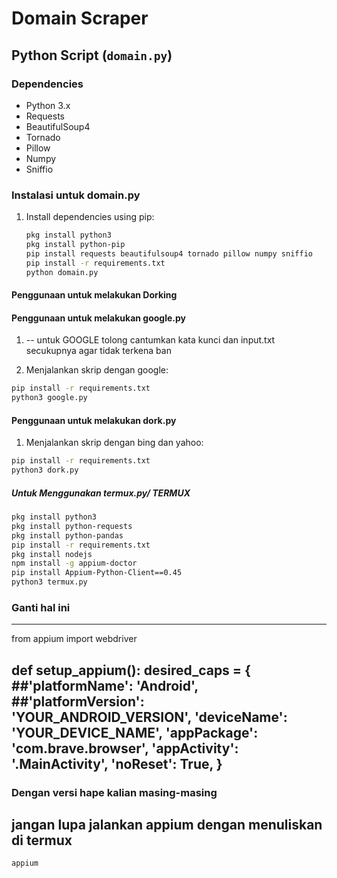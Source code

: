 # Domain Scraper

## Python Script (`domain.py`)

### Dependencies
- Python 3.x
- Requests
- BeautifulSoup4
- Tornado
- Pillow
- Numpy
- Sniffio

### Instalasi untuk domain.py
1. Install dependencies using pip:
   ```bash
   pkg install python3
   pkg install python-pip
   pip install requests beautifulsoup4 tornado pillow numpy sniffio
   pip install -r requirements.txt
   python domain.py
	```
	
#### Penggunaan untuk melakukan Dorking
#### Penggunaan untuk melakukan google.py
1. -- untuk GOOGLE tolong cantumkan kata kunci dan input.txt secukupnya agar tidak terkena ban

2. Menjalankan skrip dengan google:
```bash
pip install -r requirements.txt
python3 google.py
  ```

#### Penggunaan untuk melakukan dork.py
1. Menjalankan skrip dengan bing dan yahoo:
```bash
pip install -r requirements.txt
python3 dork.py
  ```

##### Untuk Menggunakan termux.py/ TERMUX
```bash
pkg install python3
pkg install python-requests
pkg install python-pandas
pip install -r requirements.txt
pkg install nodejs
npm install -g appium-doctor
pip install Appium-Python-Client==0.45
python3 termux.py
```

### Ganti hal ini
--- 
from appium import webdriver

def setup_appium():
    desired_caps = {
        ##'platformName': 'Android',
        ##'platformVersion': 'YOUR_ANDROID_VERSION',
        'deviceName': 'YOUR_DEVICE_NAME',
        'appPackage': 'com.brave.browser',
        'appActivity': '.MainActivity',
        'noReset': True,
    }
---
### Dengan versi hape kalian masing-masing
	
## jangan lupa jalankan appium dengan menuliskan di termux

```bash
appium
```